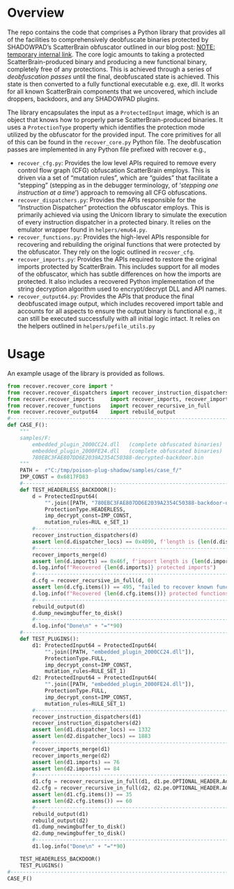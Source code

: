 # Overview

The repo contains the code that comprises a Python library that provides all of the facilities to comprehensively deobfuscate binaries protected by SHADOWPAD’s ScatterBrain obfuscator outlined in our blog post: [NOTE: temporary internal link](https://docs.google.com/document/d/1Qmu27BtNC5jF6R50TcWPP4zcb2ch5dewxY8Hi6fyprY/edit?tab=t.0). The core logic amounts to taking a protected ScatterBrain-produced binary and producing a new functional binary, completely free of any protections. This is achieved through a series of _deobfuscation passes_ until the final, deobfuscated state is achieved. This state is then converted to a fully functional executable e.g. exe, dll.  It works for all known ScatterBrain components that we uncovered, which include droppers, backdoors, and any SHADOWPAD plugins. 

The library encapsulates the input as a `ProtectedInput` image, which is an object that knows how to properly parse ScatterBrain-produced binaries. It uses a `ProtectionType` property which identifies the protection mode utilized by the obfuscator for the provided input. The core primitives for all of this can be found in the `recover_core.py` Python file. The deobfuscation passes are implemented in any Python file prefixed with recover e.g.,
- `recover_cfg.py`: Provides the low level APIs required to remove every control flow graph (CFG) obfuscation ScatterBrain employs. This is driven via a set of “mutation rules”, which are “guides” that facilitate a “stepping” (stepping as in the debugger terminology, of ‘_stepping one instruction at a time_’) approach to removing all  CFG obfuscations.
- `recover_dispatchers.py`: Provides the APIs responsible for the “Instruction Dispatcher” protection the obfuscator employs. This is primarily achieved via using the Unicorn library to simulate the execution of every instruction dispatcher in a protected binary. It relies on the emulator wrapper found in `helpers/emu64.py`.
- `recover_functions.py`: Provides the high-level APIs responsible for recovering and rebuilding the original functions that were protected by the obfuscator. They rely on the logic outlined in `recover_cfg`.
- `recover_imports.py`:  Provides the APIs  required to restore the original imports protected by ScatterBrain. This includes support for all modes of the obfuscator, which has subtle differences on how the imports are protected. It also includes a recovered Python implementation of the string decryption algorithm used to encrypt/decrypt DLL and API names.
- `recover_output64.py`: Provides the APIs that produce the final deobfuscated image output, which includes recovered import table and accounts for all aspects to ensure the output binary is functional e.g., it can still be executed successfully with all initial logic intact. It relies on the helpers outlined in `helpers/pefile_utils.py`

# Usage 

An example usage of the library is provided as follows.

```python
from recover.recover_core import *
from recover.recover_dispatchers import recover_instruction_dispatchers
from recover.recover_imports     import recover_imports, recover_imports_merge
from recover.recover_functions   import recover_recursive_in_full
from recover.recover_output64    import rebuild_output
#------------------------------------------------------------------------------
def CASE_F():
    """
    samples/F:
        embedded_plugin_2000CC24.dll   (complete obfuscated binaries)
        embedded_plugin_2000FE24.dll   (complete obfuscated binaries)
        780EBC3FAE807DD6E2039A2354C50388-decrypted-backdoor.bin
    """
    PATH =  r"C:/tmp/poison-plug-shadow/samples/case_f/"
    IMP_CONST = 0x6817FD83
    #---------------------------------------------------------------------------
    def TEST_HEADERLESS_BACKDOOR():
        d = ProtectedInput64(
            "".join([PATH, "780EBC3FAE807DD6E2039A2354C50388-backdoor-decrypted.bin"]),
            ProtectionType.HEADERLESS,
            imp_decrypt_const=IMP_CONST,
            mutation_rules=RUL e_SET_1)
        #--------------------------------------------------------------------------
        recover_instruction_dispatchers(d)
        assert len(d.dispatcher_locs) == 0x4090, f'length is {len(d.dispatcher_locs)}'
        #--------------------------------------------------------------------------
        recover_imports_merge(d)
        assert len(d.imports) == 0x46f, f'import length is {len(d.imports)}'
        d.log.info(f"Recovered {len(d.imports)} protected imports")
        #--------------------------------------------------------------------------
        d.cfg = recover_recursive_in_full(d, 0)
        assert len(d.cfg.items()) == 495, "failed to recover known function amount"
        d.log.info(f"Recovered {len(d.cfg.items())} protected functions.")
        #--------------------------------------------------------------------------
        rebuild_output(d)
        d.dump_newimgbuffer_to_disk()
        #--------------------------------------------------------------------------
        d.log.info("Done\n" + "="*90)
    #---------------------------------------------------------------------------
    def TEST_PLUGINS():
        d1: ProtectedInput64 = ProtectedInput64(
            "".join([PATH, "embedded_plugin_2000CC24.dll"]),
            ProtectionType.FULL,
            imp_decrypt_const=IMP_CONST,
            mutation_rules=RULE_SET_1)
        d2: ProtectedInput64 = ProtectedInput64(
            "".join([PATH, "embedded_plugin_2000FE24.dll"]),
            ProtectionType.FULL,
            imp_decrypt_const=IMP_CONST,
            mutation_rules=RULE_SET_1)
        #-----------------------------------------------------------------------
        recover_instruction_dispatchers(d1)
        recover_instruction_dispatchers(d2)
        assert len(d1.dispatcher_locs) == 1332
        assert len(d2.dispatcher_locs) == 1883
        #-----------------------------------------------------------------------
        recover_imports_merge(d1)
        recover_imports_merge(d2)
        assert len(d1.imports) == 76
        assert len(d2.imports) == 84
        #-----------------------------------------------------------------------
        d1.cfg = recover_recursive_in_full(d1, d1.pe.OPTIONAL_HEADER.AddressOfEntryPoint)
        d2.cfg = recover_recursive_in_full(d2, d2.pe.OPTIONAL_HEADER.AddressOfEntryPoint)
        assert len(d1.cfg.items()) == 35
        assert len(d2.cfg.items()) == 60
        #-----------------------------------------------------------------------
        rebuild_output(d1)
        rebuild_output(d2)
        d1.dump_newimgbuffer_to_disk()
        d2.dump_newimgbuffer_to_disk()
        #-----------------------------------------------------------------------
        d1.log.info("Done\n" + "="*90)

    TEST_HEADERLESS_BACKDOOR()
    TEST_PLUGINS()
#-------------------------------------------------------------------------------
CASE_F()
```
